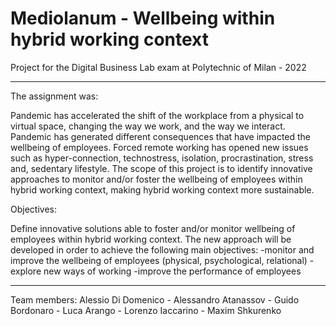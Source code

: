 # Mediolanum - Wellbeing within hybrid working context

Project for the Digital Business Lab exam at Polytechnic of Milan - 2022  
<hr>

The assignment was:  

Pandemic has accelerated the shift of the workplace from a physical to virtual space, changing the way we work, and the way we
interact. Pandemic has generated different consequences that have impacted the wellbeing of employees. Forced remote working has
opened new issues such as hyper-connection, technostress, isolation, procrastination, stress and, sedentary lifestyle. The scope of this
project is to identify innovative approaches to monitor and/or foster the wellbeing of employees within hybrid working context, making
hybrid working context more sustainable.

Objectives:

Define innovative solutions able to foster and/or monitor wellbeing of employees within hybrid working context. The new approach will
be developed in order to achieve the following main objectives:
-monitor and improve the wellbeing of employees (physical, psychological, relational)
-explore new ways of working
-improve the performance of employees

<hr>
Team members: Alessio Di Domenico - Alessandro Atanassov - Guido Bordonaro - Luca Arango - Lorenzo Iaccarino - Maxim Shkurenko  
